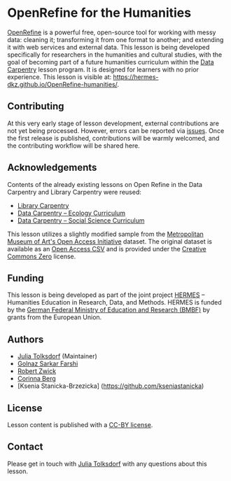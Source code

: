 # OpenRefine for the Humanities
[OpenRefine](https://openrefine.org/) is a powerful free, open-source tool for working with messy data: cleaning it; transforming it from one format to another; and extending it with web services and external data. This lesson is being developed specifically for researchers in the humanities and cultural studies, with the goal of becoming part of a future humanities curriculum within the [Data Carpentry](https://datacarpentry.org/) lesson program. It is designed for learners with no prior experience. This lesson is visible at: https://hermes-dkz.github.io/OpenRefine-humanities/.


## Contributing
At this very early stage of lesson development, external contributions are not yet being processed. However, errors can be reported via [issues](https://github.com/HERMES-DKZ/OpenRefine-humanities/issues). Once the first release is published, contributions will be warmly welcomed, and the contributing workflow will be shared here.


## Acknowledgements
Contents of the already existing lessons on Open Refine in the Data Carpentry and Library Carpentry were reused:
* [Library Carpentry](https://librarycarpentry.github.io/lc-open-refine/)
* [Data Carpentry – Ecology Curriculum](https://datacarpentry.github.io/OpenRefine-ecology-lesson/)
* [Data Carpentry – Social Science Curriculum](https://datacarpentry.github.io/openrefine-socialsci/)

This lesson utilizes a slightly modified sample from the [Metropolitan Museum of Art's Open Access Initiative](https://www.metmuseum.org/about-the-met/policies-and-documents/open-access) dataset. The original dataset is available as an [Open Access CSV](https://github.com/metmuseum/openaccess) and is provided under the [Creative Commons Zero](https://creativecommons.org/publicdomain/zero/1.0/) license.


## Funding
This lesson is being developed as part of the joint project [HERMES](https://hermes-hub.de/) – Humanities Education in Research, Data, and Methods. HERMES is funded by the [German Federal Ministry of Education and Research (BMBF)](https://www.bmbf.de/bmbf/en/home/home_node.html) by grants from the European Union.


## Authors
- [Julia Tolksdorf](https://github.com/jutol) (Maintainer)
- [Golnaz Sarkar Farshi](https://github.com/Goli-SF)
- [Robert Zwick](https://github.com/robertzwick)
- [Corinna Berg](https://github.com/KassieBee)
- [Ksenia Stanicka-Brzezicka] (https://github.com/kseniastanicka)


## License
Lesson content is published with a [CC-BY license](LICENSE.md).


## Contact
Please get in touch with [Julia Tolksdorf](https://github.com/jutol) with any questions about this lesson.
